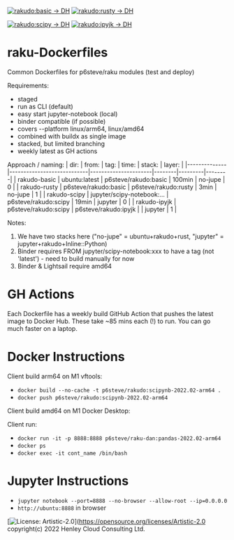 [![rakudo:basic -> DH](https://github.com/p6steve/raku-Dockerfiles/actions/workflows/basic-ma-weekly.yaml/badge.svg)](https://github.com/p6steve/raku-Dockerfiles/actions/workflows/basic-ma-weekly.yaml)
[![rakudo:rusty -> DH](https://github.com/p6steve/raku-Dockerfiles/actions/workflows/rusty-ma-weekly.yaml/badge.svg)](https://github.com/p6steve/raku-Dockerfiles/actions/workflows/rusty-ma-weekly.yaml)

[![rakudo:scipy -> DH](https://github.com/p6steve/raku-Dockerfiles/actions/workflows/scipy-ma-weekly.yaml/badge.svg)](https://github.com/p6steve/raku-Dockerfiles/actions/workflows/scipy-ma-weekly.yaml)
[![rakudo:ipyjk -> DH](https://github.com/p6steve/raku-Dockerfiles/actions/workflows/ipyjk-ma-weekly.yaml/badge.svg)](https://github.com/p6steve/raku-Dockerfiles/actions/workflows/ipyjk-ma-weekly.yaml)

# raku-Dockerfiles
Common Dockerfiles for p6steve/raku modules (test and deploy)

Requirements:
* staged
* run as CLI (default)
* easy start jupyter-notebook (local)
* binder compatible (if possible)
* covers --platform linux/arm64, linux/amd64
* combined with buildx as single image
* stacked, but limited branching
* weekly latest as GH actions

Approach / naming:
| dir:         | from:                      | tag:                 | time:  | stack:  | layer: |
|--------------|----------------------------|----------------------|--------|---------|--------|
| rakudo-basic | ubuntu:latest              | p6steve/rakudo:basic | 100min | no-jupe |    0   | 
| rakudo-rusty | p6steve/rakudo:basic       | p6steve/rakudo:rusty |   3min | no-jupe |    1   |
| rakudo-scipy | jupyter/scipy-notebook:... | p6steve/rakudo:scipy |  19min | jupyter |    0   |
| rakudo-ipyjk | p6steve/rakudo:scipy       | p6steve/rakudo:ipyjk |        | jupyter |    1   |

Notes:
1. We have two stacks here ("no-jupe" = ubuntu+rakudo+rust, "jupyter" = jupyter+rakudo+Inline::Python)
1. Binder requires FROM jupyter/scipy-notebook:xxx to have a tag (not 'latest') - need to build manually for now
1. Binder & Lightsail require amd64

# GH Actions

Each Dockerfile has a weekly build GitHub Action that pushes the latest image to Docker Hub. These take ~85 mins each (!) to run. You can go much faster on a laptop.

# Docker Instructions

Client build arm64 on M1 vftools:

* ```docker build --no-cache -t p6steve/rakudo:scipynb-2022.02-arm64 .```
* ```docker push p6steve/rakudo:scipynb-2022.02-arm64```

Client build amd64 on M1 Docker Desktop:

Client run:

* ```docker run -it -p 8888:8888 p6steve/raku-dan:pandas-2022.02-arm64```
* ```docker ps```
* ```docker exec -it cont_name /bin/bash```

# Jupyter Instructions

* ```jupyter notebook --port=8888 --no-browser --allow-root --ip=0.0.0.0```
* ```http://ubuntu:8888``` in browser

[![License: Artistic-2.0](https://img.shields.io/badge/License-Artistic%202.0-0298c3.svg)](https://opensource.org/licenses/Artistic-2.0
copyright(c) 2022 Henley Cloud Consulting Ltd.

